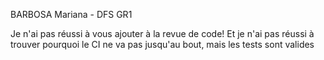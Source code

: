 BARBOSA Mariana - DFS GR1

Je n'ai pas réussi à vous ajouter à la revue de code!
Et je n'ai pas réussi à trouver pourquoi le CI ne va pas jusqu'au bout, mais les tests sont valides
